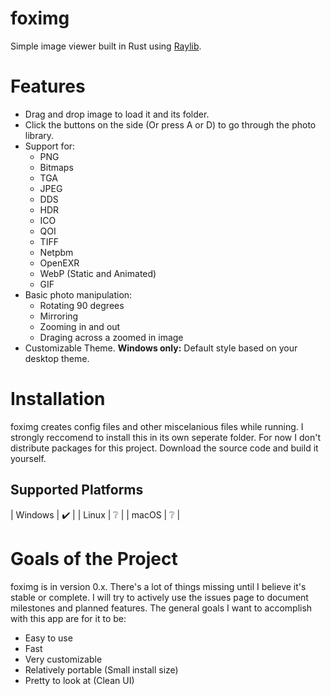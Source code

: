 # foximg

Simple image viewer built in Rust using [Raylib](http://www.raylib.com/).

# Features

- Drag and drop image to load it and its folder.
- Click the buttons on the side (Or press A or D) to go through the photo library.
- Support for:
    - PNG
    - Bitmaps
    - TGA
    - JPEG
    - DDS
    - HDR
    - ICO
    - QOI
    - TIFF
    - Netpbm
    - OpenEXR
    - WebP (Static and Animated)
    - GIF
- Basic photo manipulation:
    - Rotating 90 degrees
    - Mirroring
    - Zooming in and out
    - Draging across a zoomed in image
- Customizable Theme.
    **Windows only:** Default style based on your desktop theme.

# Installation

foximg creates config files and other miscelanious files while running. I strongly reccomend to install this in its own seperate folder. For now I don't distribute packages for this project. Download the source code and build it yourself.

## Supported Platforms

| Windows | :heavy_check_mark: |
| Linux   | ❔                  |
| macOS   | ❔                  |

# Goals of the Project

foximg is in version 0.x. There's a lot of things missing until I believe it's stable or complete. I will try to actively use the issues page to document milestones and planned features.
The general goals I want to accomplish with this app are for it to be:
- Easy to use
- Fast
- Very customizable
- Relatively portable (Small install size)
- Pretty to look at (Clean UI)
